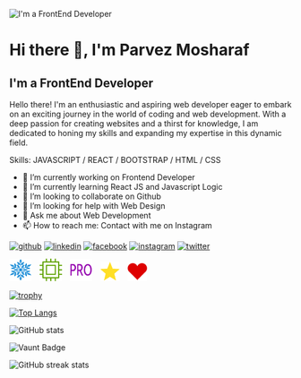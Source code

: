 ![I'm a FrontEnd Developer](https://img-b.udemycdn.com/course/750x422/4925142_c0ab.jpg)
# Hi there 👋, I'm Parvez Mosharaf
## I'm a FrontEnd Developer

Hello there! I'm an enthusiastic and aspiring web developer eager to embark on an exciting journey in the world of coding and web development. With a deep passion for creating websites and a thirst for knowledge, I am dedicated to honing my skills and expanding my expertise in this dynamic field.

Skills: JAVASCRIPT / REACT / BOOTSTRAP / HTML / CSS

- 🔭 I’m currently working on Frontend Developer 
- 🌱 I’m currently learning React JS and Javascript Logic  
- 👯 I’m looking to collaborate on Github 
- 🤔 I’m looking for help with Web Design  
- 💬 Ask me about Web Development 
- 📫 How to reach me: Contact with me on Instagram 


[<img src='https://cdn.jsdelivr.net/npm/simple-icons@3.0.1/icons/github.svg' alt='github' height='40'>](https://github.com/mosharaf02)  [<img src='https://cdn.jsdelivr.net/npm/simple-icons@3.0.1/icons/linkedin.svg' alt='linkedin' height='40'>](https://www.linkedin.com/in/https://www.linkedin.com/in/parvez-mosharaf-368367206//)  [<img src='https://cdn.jsdelivr.net/npm/simple-icons@3.0.1/icons/facebook.svg' alt='facebook' height='40'>](https://www.facebook.com/https://www.facebook.com/mosharafpapu.63)  [<img src='https://cdn.jsdelivr.net/npm/simple-icons@3.0.1/icons/instagram.svg' alt='instagram' height='40'>](https://www.instagram.com/https://www.instagram.com/to__ki__hoica//)  [<img src='https://cdn.jsdelivr.net/npm/simple-icons@3.0.1/icons/twitter.svg' alt='twitter' height='40'>](https://twitter.com/https://twitter.com/parvezm47795682)  

<a href='https://archiveprogram.github.com/'><img src='https://raw.githubusercontent.com/acervenky/animated-github-badges/master/assets/acbadge.gif' width='40' height='40'></a> <a href='https://docs.github.com/en/developers'><img src='https://raw.githubusercontent.com/acervenky/animated-github-badges/master/assets/devbadge.gif' width='40' height='40'></a> <a href='https://github.com/pricing'><img src='https://raw.githubusercontent.com/acervenky/animated-github-badges/master/assets/pro.gif' width='40' height='40'></a> <a href='https://stars.github.com/'><img src='https://raw.githubusercontent.com/acervenky/animated-github-badges/master/assets/starbadge.gif' width='35' height='35'></a> <a href='https://docs.github.com/en/github/supporting-the-open-source-community-with-github-sponsors'><img src='https://raw.githubusercontent.com/acervenky/animated-github-badges/master/assets/sponsorbadge.gif' width='35' height='35'></a> 

[![trophy](https://github-profile-trophy.vercel.app/?username=mosharaf02)](https://github.com/ryo-ma/github-profile-trophy)

[![Top Langs](https://github-readme-stats.vercel.app/api/top-langs/?username=mosharaf02)](https://github.com/anuraghazra/github-readme-stats)

![GitHub stats](https://github-readme-stats.vercel.app/api?username=mosharaf02&show_icons=true&count_private=true)  

![Vaunt Badge](https://api.vaunt.dev/v1/github/entities/mosharaf02/contributions?format=svg&private=true)  

![GitHub streak stats](https://streak-stats.demolab.com/?user=mosharaf02)  

